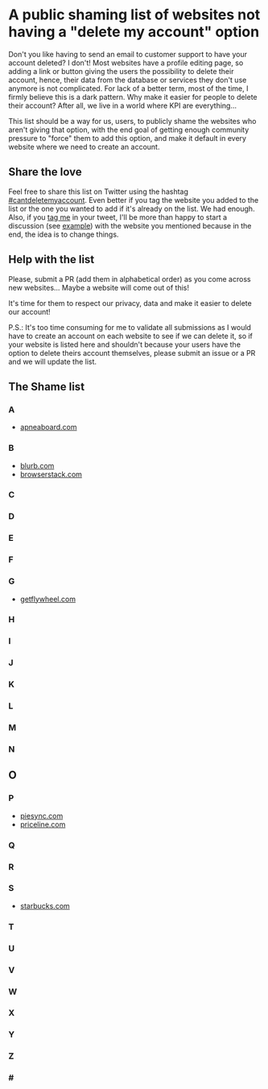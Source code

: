 # A public shaming list of websites not having a "delete my account" option

Don't you like having to send an email to customer support to have your account deleted? I don't! Most websites have a profile editing page, so adding a link or button giving the users the possibility to delete their account, hence, their data from the database or services they don't use anymore is not complicated. For lack of a better term, most of the time, I firmly believe this is a dark pattern. Why make it easier for people to delete their account? After all, we live in a world where KPI are everything...

This list should be a way for us, users, to publicly shame the websites who aren't giving that option, with the end goal of getting enough community pressure to "force" them to add this option, and make it default in every website where we need to create an account.

## Share the love
Feel free to share this list on Twitter using the hashtag [#cantdeletemyaccount](https://twitter.com/hashtag/cantdeletemyaccount). Even better if you tag the website you added to the list or the one you wanted to add if it's already on the list. We had enough. Also, if you [tag me](https://twitter.com/fharper) in your tweet, I'll be more than happy to start a discussion (see [example](https://twitter.com/BlurbBooks/status/1238650092103634945)) with the website you mentioned because in the end, the idea is to change things.

## Help with the list
Please, submit a PR (add them in alphabetical order) as you come across new websites... Maybe a website will come out of this!

It's time for them to respect our privacy, data and make it easier to delete our account!

P.S.: It's too time consuming for me to validate all submissions as I would have to create an account on each website to see if we can delete it, so if your website is listed here and shouldn't because your users have the option to delete theirs account themselves, please submit an issue or a PR and we will update the list.

## The Shame list

### A
- [apneaboard.com](http://www.apneaboard.com)

### B
- [blurb.com](https://www.blurb.com)
- [browserstack.com](https://www.browserstack.com)

### C

### D

### E

### F

### G
- [getflywheel.com](https://getflywheel.com)

### H

### I

### J

### K

### L

### M

### N

## O

### P
- [piesync.com](https://www.piesync.com)
- [priceline.com](https://www.priceline.com)

### Q

### R

### S
- [starbucks.com](https://starbucks.com)

### T

### U

### V

### W

### X

### Y

### Z

### \#
